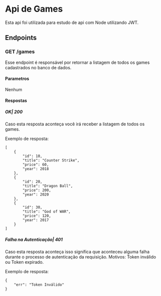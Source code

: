 # Api de Games
Esta api foi utilizada para estudo de api com Node utilizando JWT.
## Endpoints
### GET /games
Esse endpoint é responsável por retornar a listagem de todos os games cadastrados no banco de dados.
#### Parametros
Nenhum
#### Respostas
##### OK| 200
Caso esta resposta aconteça você irá receber a listagem de todos os games.

Exemplo de resposta:
```
[
    {
        "id": 10,
        "title": "Counter Strike",
        "price": 60,
        "year": 2018
    },
    {
        "id": 20,
        "title": "Dragon Ball",
        "price": 200,
        "year": 2020
    },
    {
        "id": 30,
        "title": "God of WAR",
        "price": 120,
        "year": 2017
    }
]
```
##### Falha na Autenticação| 401
Caso esta resposta aconteça isso significa que aconteceu alguma falha durante o processo de autenticação da requisição. Motivos: Token inválido ou Token expirado.

Exemplo de resposta:
```
{
    "err": "Token Inválido"
}
```
